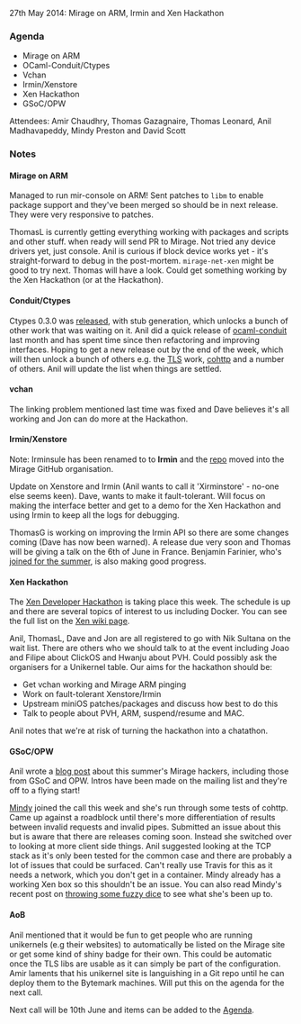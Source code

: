27th May 2014: Mirage on ARM, Irmin and Xen Hackathon

### Agenda ###

* Mirage on ARM
* OCaml-Conduit/Ctypes
* Vchan
* Irmin/Xenstore
* Xen Hackathon
* GSoC/OPW

Attendees: Amir Chaudhry, Thomas Gazagnaire, Thomas Leonard,
Anil Madhavapeddy, Mindy Preston and David Scott


### Notes ###

#### Mirage on ARM ####

Managed to run mir-console on ARM! Sent patches to `libm` to enable package
support and they've been merged so should be in next release. They were very
responsive to patches.

ThomasL is currently getting everything working with packages and scripts
and other stuff. when ready will send PR to Mirage. Not tried any device
drivers yet, just console. Anil is curious if block device works yet - it's
straight-forward to debug in the post-mortem. `mirage-net-xen` might be good
to try next. Thomas will have a look. Could get something working by the Xen
Hackathon (or at the Hackathon). 


#### Conduit/Ctypes ####

Ctypes 0.3.0 was [released][ctypes-release], with stub generation, which
unlocks a bunch of other work that was waiting on it. Anil did a quick
release of [ocaml-conduit][] last month and has spent time since then
refactoring and improving interfaces. Hoping to get a new release out by the
end of the week, which will then unlock a bunch of others e.g. the [TLS][]
work, [cohttp][] and a number of others.  Anil will update the list when
things are settled. 

[ctypes-release]: https://github.com/ocamllabs/ocaml-ctypes/releases/tag/ocaml-ctypes-0.3
[ocaml-conduit]: https://opam.ocaml.org/packages/conduit/conduit.0.5.0/
[TLS]: https://github.com/mirleft/ocaml-tls
[cohttp]: http://opam.ocaml.org/packages/cohttp/cohttp.0.11.2/


#### vchan ####

The linking problem mentioned last time was fixed and Dave believes it's all
working and Jon can do more at the Hackathon. 


#### Irmin/Xenstore ####

Note: Irminsule has been renamed to to **Irmin** and the [repo][irmin-repo]
moved into the Mirage GitHub organisation.

Update on Xenstore and Irmin (Anil wants to call it 'Xirminstore' - no-one
else seems keen). Dave, wants to make it fault-tolerant. Will focus on
making the interface better and get to a demo for the Xen Hackathon and
using Irmin to keep all the logs for debugging. 

ThomasG is working on improving the Irmin API so there are some changes
coming (Dave has now been warned).  A release due very soon and Thomas will
be giving a talk on the 6th of June in France.  Benjamin Farinier, who's
[joined for the summer][summer-hackers], is also making good progress.  

[irmin-repo]: https://github.com/mirage/irmin


#### Xen Hackathon ####

The [Xen Developer Hackathon][xen-hack] is taking place this week. The
schedule is up and there are several topics of interest to us including
Docker. You can see the full list on the [Xen wiki page][topics].  

Anil, ThomasL, Dave and Jon are all registered to go with Nik Sultana on the
wait list.  There are others who we should talk to at the event including
Joao and Filipe about ClickOS and Hwanju about PVH. Could possibly ask the
organisers for a Unikernel table. Our aims for the hackathon should be:

- Get vchan working and Mirage ARM pinging
- Work on fault-tolerant Xenstore/Irmin
- Upstream miniOS patches/packages and discuss how best to do this
- Talk to people about PVH, ARM, suspend/resume and MAC.

Anil notes that we're at risk of turning the hackathon into a chatathon.

[xen-hack]: http://wiki.xenproject.org/wiki/Hackathon/May2014
[topics]: http://wiki.xenproject.org/wiki/Hackathon/May2014#Topics_to_Discuss.2C_Code.2C_Work_on.2C_..._at_the_Hackathon


#### GSoC/OPW ####

Anil wrote a [blog post][summer-hackers] about this summer's Mirage hackers,
including those from GSoC and OPW. Intros have been made on the mailing list
and they're off to a flying start!

[Mindy][] joined the call this week and she's run through some tests of
cohttp. Came up against a roadblock until there's more differentiation of
results between invalid requests and invalid pipes.  Submitted an issue
about this but is aware that there are releases coming soon.  Instead she
switched over to looking at more client side things. Anil suggested looking
at the TCP stack as it's only been tested for the common case and there are
probably a lot of issues that could be surfaced. Can't really use Travis for
this as it needs a network, which you don't get in a container. Mindy
already has a working Xen box so this shouldn't be an issue.
You can also read Mindy's recent post on
[throwing some fuzzy dice][fuzzy-dice] to see what she's been up to.

[summer-hackers]: /blog/welcome-to-our-summer-hackers
[Mindy]: http://somerandomidiot.com/
[fuzzy-dice]: http://somerandomidiot.com/blog/2014/05/22/throwing-some-fuzzy-dice/

#### AoB ####

Anil mentioned that it would be fun to get people who are running unikernels
(e.g their websites) to automatically be listed on the Mirage site or get
some kind of shiny badge for their own.  This could be automatic once the
TLS libs are usable as it can simply be part of the configuration. Amir
laments that his unikernel site is languishing in a Git repo until he can
deploy them to the Bytemark machines. Will put this on the agenda for the
next call.

Next call will be 10th June and items can be added to the [Agenda][].

[Agenda]: https://github.com/mirage/mirage-www/wiki/Call-Agenda
